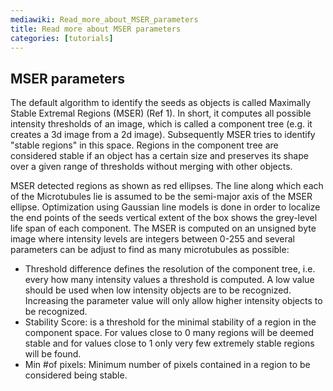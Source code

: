 ```yaml
---
mediawiki: Read_more_about_MSER_parameters
title: Read more about MSER parameters
categories: [tutorials]
---
```


## MSER parameters

The default algorithm to identify the seeds as objects is called Maximally Stable Extremal Regions (MSER) (Ref 1). In short, it computes all possible intensity thresholds of an image, which is called a component tree (e.g. it creates a 3d image from a 2d image). Subsequently MSER tries to identify "stable regions" in this space. Regions in the component tree are considered stable if an object has a certain size and preserves its shape over a given range of thresholds without merging with other objects.

MSER detected regions as shown as red ellipses. The line along which each of the Microtubules lie is assumed to be the semi-major axis of the MSER ellipse. Optimization using Gaussian line models is done in order to localize the end points of the seeds vertical extent of the box shows the grey-level life span of each component. The MSER is computed on an unsigned byte image where intensity levels are integers between 0-255 and several parameters can be adjust to find as many microtubules as possible:

-   Threshold difference defines the resolution of the component tree, i.e. every how many intensity values a threshold is computed. A low value should be used when low intensity objects are to be recognized. Increasing the parameter value will only allow higher intensity objects to be recognized.
-   Stability Score: is a threshold for the minimal stability of a region in the component space. For values close to 0 many regions will be deemed stable and for values close to 1 only very few extremely stable regions will be found.
-   Min \#of pixels: Minimum number of pixels contained in a region to be considered being stable.
